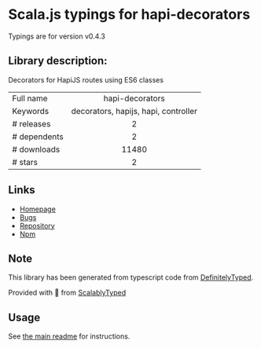 
# Scala.js typings for hapi-decorators

Typings are for version v0.4.3

## Library description:
Decorators for HapiJS routes using ES6 classes

|                    |                 |
| ------------------ | :-------------: |
| Full name          | hapi-decorators |
| Keywords           | decorators, hapijs, hapi, controller |
| # releases         | 2 |
| # dependents       | 2 |
| # downloads        | 11480 |
| # stars            | 2 |

## Links
- [Homepage](https://github.com/knownasilya/hapi-decorators#readme)
- [Bugs](https://github.com/knownasilya/hapi-decorators/issues)
- [Repository](https://github.com/knownasilya/hapi-decorators)
- [Npm](https://www.npmjs.com/package/hapi-decorators)
    


## Note
This library has been generated from typescript code from [DefinitelyTyped](https://definitelytyped.org).

Provided with :purple_heart: from [ScalablyTyped](https://github.com/oyvindberg/ScalablyTyped)

## Usage
See [the main readme](../../readme.md) for instructions.


